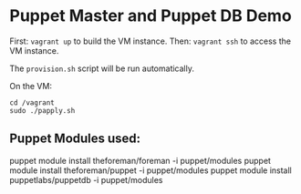 Puppet Master and Puppet DB Demo
================================

First: `vagrant up` to build the VM instance.
Then: `vagrant ssh` to access the VM instance.

The `provision.sh` script will be run automatically.

On the VM:

    cd /vagrant
    sudo ./papply.sh

Puppet Modules used:
--------------------

puppet module install theforeman/foreman -i puppet/modules
puppet module install theforeman/puppet -i puppet/modules
puppet module install puppetlabs/puppetdb -i puppet/modules

